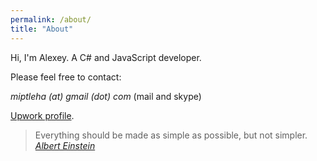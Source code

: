 ```yaml
---
permalink: /about/
title: "About"
---
```


Hi, I'm Alexey. A C# and JavaScript developer.

Please feel free to contact:

*miptleha (at) gmail (dot) com* (mail and skype)

[Upwork profile](https://www.upwork.com/o/profiles/users/~01a807000b2abdd2ab/).

> Everything should be made as simple as possible, but not simpler.
> <cite><a href="https://www.brainyquote.com/quotes/albert_einstein_103652">Albert Einstein</a></cite>


